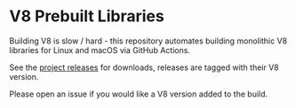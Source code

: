 # V8 Prebuilt Libraries

Building V8 is slow / hard - this repository automates building monolithic V8 libraries for Linux and macOS via GitHub Actions.

See the [project releases](https://github.com/BlazerodJS/v8-prebuilt/releases) for downloads, releases are tagged with their V8 version.

Please open an issue if you would like a V8 version added to the build.
